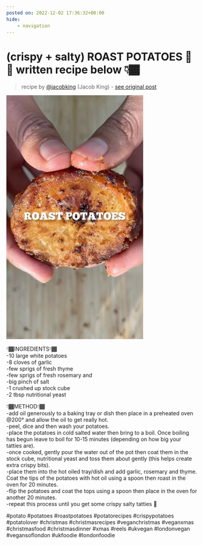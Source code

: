 ```yaml
---
posted on: 2022-12-02 17:36:32+00:00
hide:
    - navigation
---
```


# (crispy + salty) ROAST POTATOES 🧂🥔 written recipe below 👇🏾 

> recipe by [@jacobking](https://www.instagram.com/jacobking/) 
(Jacob King) - [see original post](https://instagram.com/p/ClrJTPAKyPI)

![](../img/jacobking_02-12-2022_1712.png)

  
👇🏾INGREDIENTS👇🏾  
-10 large white potatoes   
-8 cloves of garlic  
-few sprigs of fresh thyme   
-few sprigs of fresh rosemary and   
-big pinch of salt  
-1 crushed up stock cube  
-2 tbsp nutritional yeast   
  
👇🏾METHOD👇🏾  
-add oil generously to a baking tray or dish then place in a preheated oven @200° and allow the oil to get really hot.   
-peel, dice and then wash your potatoes.  
-place the potatoes in cold salted water then bring to a boil. Once boiling has begun leave to boil for 10-15 minutes (depending on how big your tatties are).  
-once cooked, gently pour the water out of the pot then coat them in the stock cube, nutritional yeast and toss them about gently (this helps create extra crispy bits).  
-place them into the hot oiled tray/dish and add garlic, rosemary and thyme. Coat the tips of the potatoes with hot oil using a spoon then roast in the oven for 20 minutes.  
-flip the potatoes and coat the tops using a spoon then place in the oven for another 20 minutes.  
-repeat this process until you get some crispy salty tatties 🤝  
  
\#potato \#potatoes \#roastpotatoes \#potatorecipes \#crispypotatoes \#potatolover \#christmas \#christmasrecipes \#veganchristmas \#veganxmas \#christmasfood \#christmasdinner \#xmas \#reels \#ukvegan \#londonvegan \#vegansoflondon \#ukfoodie \#londonfoodie   